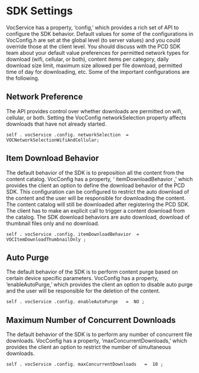 # SDK Settings
VocService has a property, ‘config,’ which provides a rich set of API to configure the SDK behavior. Default values for some of the configurations in VocConfig.h are set at the global level (to server values) and you could override those at the client level. You should discuss with the PCD SDK team about your default value preferences for permitted network types for download (wifi, cellular, or both), content items per category, daily download size limit, maximum size allowed per file download, permitted time of day for downloading, etc. Some of the important configurations are the following.

## Network Preference
The API provides control over whether downloads are permitted on wifi, cellular, or both. Setting the VocConfig  networkSelection property affects downloads that have not already started.

```
self . vocService .config. networkSelection  =   VOCNetworkSelectionWifiAndCellular;
```

## Item Download Behavior
The default behavior of the SDK is to preposition all the content from the content catalog. VocConfig has a property, ‘ itemDownloadBehavior ,’ which provides  the client an option to define the download behavior of the PCD SDK.  This configuration can be configured to restrict the auto download of the content and the user will be responsible for downloading the content. The content catalog will still be downloaded after registering the PCD SDK. The client has to make an explicit call to trigger a content download from the catalog.  The SDK download behaviors are auto download, download of thumbnail files only and no download.
```self . vocService .config. itemDownloadBehavior  =  VOCItemDownloadThumbnailOnly ;
```

## Auto Purge
The default behavior of the SDK is to perform content purge based on certain device specific parameters. VocConfig has a property, ‘enableAutoPurge,’ which provides  the client an option to  disable auto purge and the user will be responsible for the deletion of the content.
```self . vocService .config. enableAutoPurge   =  NO ;
```

## Maximum Number of Concurrent DownloadsThe default behavior of the SDK is to perform any number of concurrent file downloads. VocConfig has a property, ‘maxConcurrentDownloads,’ which provides  the client an option to  restrict the number of simultaneous downloads.
```self . vocService .config. maxConcurrentDownloads   =  10 ;
```

